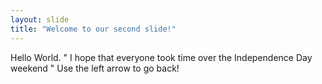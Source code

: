 ```yaml
---
layout: slide
title: "Welcome to our second slide!"
---
```

Hello World. " I hope that everyone took time over the Independence Day weekend "
Use the left arrow to go back!
